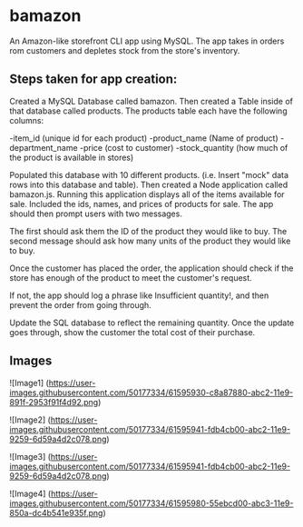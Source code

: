 # bamazon

An Amazon-like storefront CLI app using MySQL. The app takes in orders rom customers and depletes stock from the store's inventory.

## Steps taken for app creation:

Created a MySQL Database called bamazon.
Then created a Table inside of that database called products.
The products table each have the following columns:

-item_id (unique id for each product)
-product_name (Name of product)
-department_name
-price (cost to customer)
-stock_quantity (how much of the product is available in stores)

Populated this database with 10 different products. (i.e. Insert "mock" data rows into this database and table).
Then created a Node application called bamazon.js. Running this application displays all of the items available for sale. Included the ids, names, and prices of products for sale.
The app should then prompt users with two messages.

The first should ask them the ID of the product they would like to buy.
The second message should ask how many units of the product they would like to buy.

Once the customer has placed the order, the application should check if the store has enough of the product to meet the customer's request.

If not, the app should log a phrase like Insufficient quantity!, and then prevent the order from going through.

Update the SQL database to reflect the remaining quantity.
Once the update goes through, show the customer the total cost of their purchase.

## Images

![Image1]
(https://user-images.githubusercontent.com/50177334/61595930-c8a87880-abc2-11e9-891f-2953f91f4d92.png)

![Image2]
(https://user-images.githubusercontent.com/50177334/61595941-fdb4cb00-abc2-11e9-9259-6d59a4d2c078.png)

![Image3]
(https://user-images.githubusercontent.com/50177334/61595941-fdb4cb00-abc2-11e9-9259-6d59a4d2c078.png)

![Image4]
(https://user-images.githubusercontent.com/50177334/61595980-55ebcd00-abc3-11e9-850a-dc4b541e935f.png)

